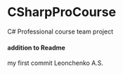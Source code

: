 # CSharpProCourse
C# Professional course team project
#### addition to Readme









my first commit Leonchenko A.S.
